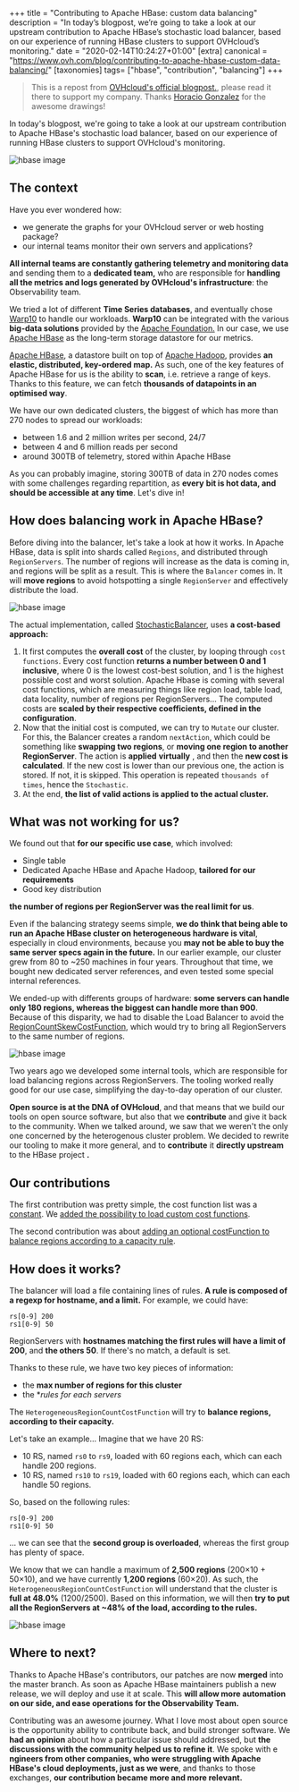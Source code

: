 +++
title = "Contributing to Apache HBase: custom data balancing"
description = "In today’s blogpost, we’re going to take a look at our upstream contribution to Apache HBase’s stochastic load balancer, based on our experience of running HBase clusters to support OVHcloud’s monitoring."
date = "2020-02-14T10:24:27+01:00"
[extra]
canonical = "https://www.ovh.com/blog/contributing-to-apache-hbase-custom-data-balancing/"
[taxonomies]
tags= ["hbase", "contribution", "balancing"]
+++

> This is a repost from [OVHcloud's official blogpost.](https://www.ovh.com/blog/contributing-to-apache-hbase-custom-data-balancing/ "Permalink to Contributing to Apache HBase: custom data balancing"), please read it there to support my company. Thanks [Horacio Gonzalez](https://twitter.com/LostInBrittany/) for the awesome drawings!

In today's blogpost, we're going to take a look at our upstream
contribution to Apache HBase's stochastic load balancer, based on our
experience of running HBase clusters to support OVHcloud's monitoring.

![hbase image](/images/hbase-custom-data-balancing/hbase-ovh-1.jpeg)

## The context

Have you ever wondered how:

* we generate the graphs for your OVHcloud server or web hosting package?
* our internal teams monitor their own servers and applications?

**All internal teams are constantly gathering telemetry and monitoring data** and sending them to a **dedicated team,** who are responsible for **handling all the metrics and logs generated by OVHcloud's infrastructure**: the Observability team.

We tried a lot of different **Time Series databases**, and eventually chose [Warp10](https://warp10.io/) to handle our workloads. **Warp10** can be integrated with the various **big-data solutions** provided by the [Apache Foundation.](https://www.apache.org/) In our case, we use [Apache HBase](http://hbase.apache.org/) as the long-term storage datastore for our metrics.

[Apache HBase](http://hbase.apache.org/), a datastore built on top of [Apache Hadoop](http://hadoop.apache.org/), provides **an elastic, distributed, key-ordered map.** As such, one of the key features of Apache HBase for us is the ability to **scan**, i.e. retrieve a range of keys. Thanks to this feature, we can fetch **thousands of datapoints in an optimised way**.

We have our own dedicated clusters, the biggest of which has more than 270 nodes to spread our workloads:

* between 1.6 and 2 million writes per second, 24/7
* between 4 and 6 million reads per second
* around 300TB of telemetry, stored within Apache HBase

As you can probably imagine, storing 300TB of data in 270 nodes comes with some challenges regarding repartition, as **every** **bit is hot data, and should be accessible at any time**. Let's dive in!

## How does balancing work in Apache HBase?

Before diving into the balancer, let's take a look at how it works. In Apache HBase, data is split into shards called `Regions`, and distributed through `RegionServers`. The number of regions will increase as the data is coming in, and regions will be split as a result. This is where the `Balancer` comes in. It will **move regions** to avoid hotspotting a single `RegionServer` and effectively distribute the load.

![hbase image](/images/hbase-custom-data-balancing/hbase-ovh-2.jpeg)

The actual implementation, called [StochasticBalancer](https://github.com/apache/hbase/blob/master/hbase-server/src/main/java/org/apache/hadoop/hbase/master/balancer/StochasticLoadBalancer.java), uses **a cost-based approach:**

1. It first computes the **overall cost** of the cluster, by looping through `cost functions`. Every cost function **returns a number between 0 and 1 inclusive**, where 0 is the lowest cost-best solution, and 1 is the highest possible cost and worst solution. Apache Hbase is coming with several cost functions, which are measuring things like region load, table load, data locality, number of regions per RegionServers... The computed costs are **scaled by their respective coefficients, defined in the configuration**.
2. Now that the initial cost is computed, we can try to `Mutate` our cluster. For this, the Balancer creates a random `nextAction`, which could be something like **swapping two regions**, or **moving one region to another RegionServer**. The action is **applied** **virtually** , and then the **new cost is calculated**. If the new cost is lower than our previous one, the action is stored. If not, it is skipped. This operation is repeated `thousands of times`, hence the `Stochastic`.
3. At the end, **the list of valid actions is applied to the actual cluster.**

## What was not working for us?

We found out that **for our specific use case**, which involved:

* Single table
* Dedicated Apache HBase and Apache Hadoop, **tailored for our requirements**
* Good key distribution

**the number of regions per RegionServer was the real limit for us**.

Even if the balancing strategy seems simple, **we do think that being able to run an Apache HBase cluster on heterogeneous hardware is vital**, especially in cloud environments, because you **may not be able to buy the same server specs again in the future.**
In our earlier example, our cluster grew from 80 to ~250 machines in
four years. Throughout that time, we bought new dedicated server
references, and even tested some special internal references.

We ended-up with differents groups of hardware: **some servers can handle only 180 regions, whereas the biggest can handle more than 900**. Because of this disparity, we had to disable the Load Balancer to avoid the [RegionCountSkewCostFunction](https://github.com/apache/hbase/blob/master/hbase-server/src/main/java/org/apache/hadoop/hbase/master/balancer/StochasticLoadBalancer.java#L1194), which would try to bring all RegionServers to the same number of regions.

![hbase image](/images/hbase-custom-data-balancing/hbase-ovh-3.jpeg)

Two years ago we developed some internal tools, which are responsible
 for load balancing regions across RegionServers. The tooling worked
really good for our use case, simplifying the day-to-day operation of
our cluster.

**Open source is at the DNA of OVHcloud**, and that means that we build our tools on open source software, but also that we **contribute**
and give it back to the community. When we talked around, we saw that
we weren't the only one concerned by the heterogenous cluster problem.
We decided to rewrite our tooling to make it more general, and to **contribute** it **directly upstream** to the HBase project **.**

## Our contributions

The first contribution was pretty simple, the cost function list was a [constant](https://github.com/apache/hbase/blob/8cb531f207b9f9f51ab1509655ae59701b66ac37/hbase-server/src/main/java/org/apache/hadoop/hbase/master/balancer/StochasticLoadBalancer.java#L199-L213). We [added the possibility to load custom cost functions](https://github.com/apache/hbase/commit/836f26976e1ad8b35d778c563067ed0614c026e9).

The second contribution was about [adding an optional costFunction to balance regions according to a capacity rule](https://github.com/apache/hbase/commit/42d535a57a75b58f585b48df9af9c966e6c7e46a).

## How does it works?

The balancer will load a file containing lines of rules. **A rule is composed of a regexp for hostname, and a limit.** For example, we could have:

```
rs[0-9] 200
rs1[0-9] 50
```

RegionServers with **hostnames matching the first rules will have a limit of 200**, and **the others 50**. If there's no match, a default is set.

Thanks to these rule, we have two key pieces of information:

* the **max number of regions for this cluster**
* the **rules for each servers*

The `HeterogeneousRegionCountCostFunction` will try to **balance regions, according to their capacity.**

Let's take an example... Imagine that we have 20 RS:

* 10 RS, named `rs0` to `rs9`, loaded with 60 regions each, which can each handle 200 regions.
* 10 RS, named `rs10` to `rs19`, loaded with 60 regions each, which can each handle 50 regions.

So, based on the following rules:

```
rs[0-9] 200
rs1[0-9] 50
```

... we can see that the **second group is overloaded**, whereas the first group has plenty of space.

We know that we can handle a maximum of **2,500 regions** (200×10 + 50×10), and we have currently **1,200 regions** (60×20). As such, the `HeterogeneousRegionCountCostFunction` will understand that the cluster is **full at 48.0%** (1200/2500). Based on this information, we will then **try to put all the RegionServers at ~48% of the load, according to the rules.**

![hbase image](/images/hbase-custom-data-balancing/hbase-ovh-4.jpeg)

## Where to next?

Thanks to Apache HBase's contributors, our patches are now **merged** into the master branch. As soon as Apache HBase maintainers publish a new release, we will deploy and use it at scale. This **will allow more automation on our side, and ease operations for the Observability Team.**

Contributing was an awesome journey. What I love most about open
source is the opportunity ability to contribute back, and build stronger
 software. We **had an opinion** about how a particular issue should addressed, but **the discussions with the community helped us to refine it**. We spoke with e **ngineers from other companies, who were struggling with Apache HBase's cloud deployments, just as we were**, and thanks to those exchanges, **our contribution became more and more relevant.**
